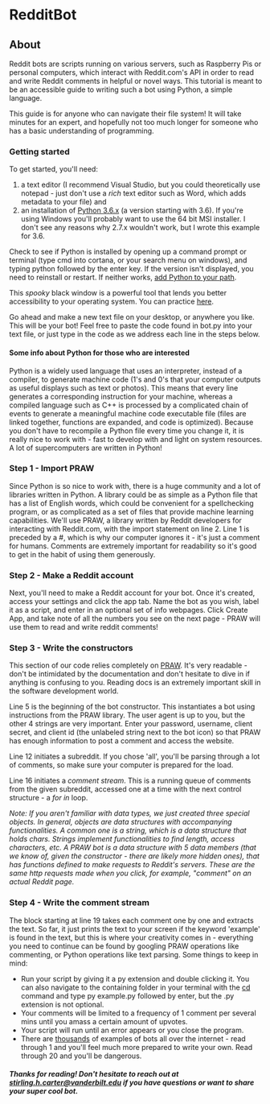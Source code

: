 # RedditBot

## About

Reddit bots are scripts running on various servers, such as Raspberry Pis or personal computers, which interact with Reddit.com's API in order to read and write Reddit comments in helpful or novel ways. This tutorial is meant to be an accessible guide to writing such a bot using Python, a simple language.

This guide is for anyone who can navigate their file system! It will take minutes for an expert, and hopefully not too much longer for someone who has a basic understanding of programming. 

### Getting started 

To get started, you'll need:
  1. a text editor (I recommend Visual Studio, but you could theoretically use notepad - just don't use a *rich* text editor such as      Word, which adds metadata to your file) and 
  2. an installation of [Python 3.6.x](https://www.python.org/downloads/release/python-363/) (a version starting with 3.6). If you're      using Windows you'll probably want to use the 64 bit MSI installer. I don't see any reasons why 2.7.x wouldn't work, but I wrote this    example for 3.6.

Check to see if Python is installed by opening up a command prompt or terminal (type cmd into cortana, or your search menu on windows), and typing python followed by the enter key. If the version isn't displayed, you need to reinstall or restart. If neither works, [add Python to your path](http://pythoncentral.io/add-python-to-path-python-is-not-recognized-as-an-internal-or-external-command/). 

This <bb>*spooky*</bb> black window is a powerful tool that lends you better accessibility to your operating system. You can practice [here](http://hackertyper.com/). 

Go ahead and make a new text file on your desktop, or anywhere you like. This will be your bot! Feel free to paste the code found in bot.py into your text file, or just type in the code as we address each line in the steps below. 

#### Some info about Python for those who are interested

Python is a widely used language that uses an interpreter, instead of a compiler, to generate machine code (1's and 0's that your computer outputs as useful displays such as text or photos). This means that every line generates a corresponding instruction for your machine, whereas a compiled language such as C++ is processed by a complicated chain of events to generate a meaningful machine code executable file (files are linked together, functions are expanded, and code is optimized). Because you don't have to recompile a Python file every time you change it, it is really nice to work with - fast to develop with and light on system resources. A lot of supercomputers are written in Python! 

### Step 1 - Import PRAW
Since Python is so nice to work with, there is a huge community and a lot of libraries written in Python. A library could be as simple as a Python file that has a list of English words, which could be convenient for a spellchecking program, or as complicated as a set of files that provide machine learning capabilities. We'll use PRAW, a library written by Reddit developers for interacting with Reddit.com, with the import statement on line 2. Line 1 is preceded by a #, which is why our computer ignores it - it's just a comment for humans. Comments are extremely important for readability so it's good to get in the habit of using them generously. 

### Step 2 - Make a Reddit account
Next, you'll need to make a Reddit account for your bot. Once it's created, access your settings and click the app tab. Name the bot as you wish, label it as a script, and enter in an optional set of info webpages. Click Create App, and take note of all the numbers you see on the next page - PRAW will use them to read and write reddit comments! 

### Step 3 - Write the constructors
This section of our code relies completely on [PRAW](http://praw.readthedocs.io/en/latest/index.html). It's very readable - don't be intimidated by the documentation and don't hesitate to dive in if anything is confusing to you. Reading docs is an extremely important skill in the software development world. 

Line 5 is the beginning of the bot constructor. This instantiates a bot using instructions from the PRAW library. The user agent is up to you, but the other 4 strings are very important. Enter your password, username, client secret, and client id (the unlabeled string next to the bot icon) so that PRAW has enough information to post a comment and access the website. 

Line 12 initiates a subreddit. If you chose 'all', you'll be parsing through a lot of comments, so make sure your computer is prepared for the load.

Line 16 initiates a *comment stream*. This is a running queue of comments from the given subreddit, accessed one at a time with the next control structure - a *for in* loop. 

*Note: If you aren't familiar with data types, we just created three special objects. In general, objects are data structures with accompanying functionalities. A common one is a string, which is a data structure that holds chars. Strings implement functionalities to find length, access characters, etc. A PRAW bot is a data structure with 5 data members (that we know of, given the constructor - there are likely more hidden ones), that has functions defined to make requests to Reddit's servers. These are the same http requests made when you click, for example, "comment" on an actual Reddit page.* 

### Step 4 - Write the comment stream
The block starting at line 19 takes each comment one by one and extracts the text. So far, it just prints the text to your screen if the keyword 'example' is found in the text, but this is where your creativity comes in - everything you need to continue can be found by googling PRAW operations like commenting, or Python operations like text parsing. Some things to keep in mind:
  - Run your script by giving it a py extension and double clicking it. You can also navigate to the containing folder in your             terminal with the [cd](https://www.digitalcitizen.life/command-prompt-how-use-basic-commands) command and type py example.py           followed by enter, but the .py extension is not optional. 
  - Your comments will be limited to a frequency of 1 comment per several mins until you amass a certain amount of upvotes.
  - Your script will run until an error appears or you close the program. 
  - There are [thousands](https://github.com/stirlingcarter/TranslateBot) of examples of bots all over the internet - read through 1       and you'll feel much more prepared to write your own. Read through 20 and you'll be dangerous. 
  
  
##### Thanks for reading! Don't hesitate to reach out at stirling.h.carter@vanderbilt.edu if you have questions or want to share your super cool bot. 




